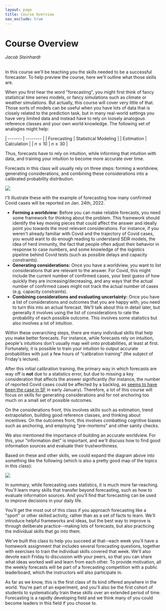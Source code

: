 ```yaml
---
layout: page
title: Course Overview
nav_exclude: true
---
```


<script type="text/javascript" async src="https://cdnjs.cloudflare.com/ajax/libs/mathjax/2.7.3/MathJax.js?config=TeX-MML-AM_CHTML">
MathJax.Hub.Config({
    tex2jax: {
        inlineMath: [["$", "$"], ["\\(", "\\)"]],
        processEscapes: true
    }
});
</script>

# Course Overview

<i>Jacob Steinhardt</i><br>
<br>

In this course we'll be teaching you the skills needed to be a successful forecaster. To help preview the course, here we'll outline what those skills are.

When you first hear the word "forecasting", you might first think of fancy statistical time series models, or fancy simulations such as climate or weather simulations. But actually, this course will cover very little of that. Those sorts of models can be useful when you have lots of data that is closely related to the prediction task, but in many real-world settings you have very limited data and instead have to rely on loosely analogous reference classes and your own world knowledge. The following set of analogies might help:

| ------- | -------- |
| Forecasting | Statistical Modeling |
| Estimation | Calculation |
| $n \leq 10$ | $n \geq 30$ |

Thus, forecasts have to rely on intuition, while informing that intuition with data, and training your intuition to become more accurate over time.

Forecasts in this class will usually rely on three steps: forming a worldview, generating considerations, and combining these considerations into a calibrated probability distribution. 

<img src="../lec0-diagram-simple.png">

I'll illustrate these with the example of forecasting how many confirmed Covid cases will be reported on Jan. 24th, 2022.

 * **Forming a worldview:** Before you can make reliable forecasts, you need some framework for thinking about the problem. This framework should identify the key moving pieces that could affect the answer and ideally point you towards the most relevant considerations. For instance, if you weren't already familiar with Covid and the trajectory of Covid cases, you would want to do enough reading to understand SEIR models, the idea of herd immunity, the fact that people often adjust their behavior in response to case numbers, and some knowledge of the logistics pipeline behind Covid tests (such as possible delays and capacity constraints).
 * **Generating considerations:** Once you have a worldview, you want to list considerations that are relevant to the answer. For Covid, this might include the current number of confirmed cases, your best guess of how quickly they are increasing/decreasing, and any ways that the actual number of confirmed cases might not track the actual number of cases (e.g. capacity constraints).
 * **Combining considerations and evaluating uncertainty:** Once you have a list of considerations and outcomes that you are happy with, you need to turn this into an actual forecast. We'll talk about this in detail later, but generally it involves using the list of considerations to rate the probability of each possible outcome. This involves some statistics but also involves a lot of intuition.

Within these overarching steps, there are many individual skills that help you make better forecasts. 
For instance, 
while forecasts rely on intuition, people's intuitions don't usually map well onto probabilities, at least at first. Fortunately, it is possible to train your intuition to output accurate probabilities with just a few hours of “calibration training” (the subject of Friday's lecture).

After this initial calibration training, the primary way in which forecasts are way off is **not** due to a statistics error, but due to missing a key consideration that affects the answer significantly (for instance, the number of reported Covid cases could be affected by a backlog, as [seems to have been the case in SF](https://sf.gov/data/covid-19-cases-and-deaths) in early January). Therefore, a lot of this course will focus on skills for generating considerations and for not anchoring too much on a small set of possible outcomes.

On the considerations front, this involves skills such as estimation, trend extrapolation, building good reference classes, and thinking about incentives. On the outcomes front, this involves combatting cognitive biases such as anchoring, and employing "pre-mortems" and other sanity checks.

We also mentioned the importance of building an accurate worldview. For this, your "information diet" is important, and we'll discuss how to find good information sources and evaluate their trustworthiness.

Based on these and other skills, we could expand the diagram above into something like the following (which is also a pretty good map of the topics in this class):

<img src="../lec0-diagram-full.png">


In summary, while forecasting uses statistics, it is much more far-reaching. You'll learn many skills that transfer beyond forecasting, such as how to evaluate information sources. And you'll find that forecasting can be used to improve decisions in your daily life.

You'll get the most out of this class if you approach forecasting like a "sport" or other skilled activity, rather than as a set of facts to learn. We'll introduce helpful frameworks and ideas, but the best way to improve is through deliberate practice--making lots of forecasts, but also practicing the individual skills that go into them.

We've built this class to help you succeed at that--each week you'll have a homework assignment that includes several forecasting questions, together with exercises to train the individual skills covered that week. We'll also devote each Friday to discussion with your peers, so that you can share what ideas worked well and learn from each other. To provide motivation, all the weekly forecasts will be part of a forecasting competition with a public leaderboard, which the instructors will also participate in.

As far as we know, this is the first class of its kind offered anywhere in the world. You're part of an experiment, and you'll also be the first cohort of students to systematically train these skills over an extended period of time. Forecasting is a rapidly developing field and we think many of you could become leaders in this field if you choose to.
